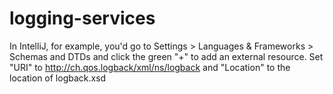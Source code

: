 # logging-services

In IntelliJ, for example, you'd go to Settings > Languages & Frameworks > Schemas and DTDs and click the green "+" to add an external resource.
Set "URI" to http://ch.qos.logback/xml/ns/logback and "Location" to the location of logback.xsd